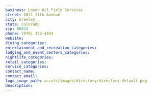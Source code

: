 ```yaml
---
business: Laser Oil Field Services
street: 1011 11th Avenue
city: Greeley
state: Colorado
zip: 80631
phone: (970) 352-4444
website: 
dining_categories: 
entertainment_and_recreation_categories: 
lodging_and_event_centers_categories: 
nightlife_categories: 
retail_categories: 
service_categories: 
contact_name: 
contact_email: 
logo_image_path: assets/images/directory/directory-default.png
description: 
---
```

